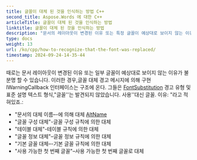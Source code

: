 ```yaml
---
title: 글꼴이 대체 된 것을 인식하는 방법 C++
second_title: Aspose.Words 에 대한 C++
articleTitle: 글꼴이 대체 된 것을 인식하는 방법
linktitle: 글꼴이 대체 된 것을 인식하는 방법
description: "문서의 레이아웃이 변경된 이유 또는 특정 글꼴이 예상대로 보이지 않는 이유를 잘 모르는 경우 글꼴 대체 경고 메시지가 도움이 될 수 있습니다."
type: docs
weight: 13
url: /ko/cpp/how-to-recognize-that-the-font-was-replaced/
timestamp: 2024-09-24-14-35-44
---
```


때로는 문서 레이아웃이 변경된 이유 또는 일부 글꼴이 예상대로 보이지 않는 이유가 불분명 할 수 있습니다. 이러한 경우,글꼴 대체 경고 메시지에 의해 구현 IWarningCallback 인터페이스는 구조에 온다. 그들은 [FontSubstitution](https://reference.aspose.com/words/cpp/aspose.words/warningtype/) 경고 유형 및 표준 설명 텍스트 형식,"글꼴'<OriginalFont>'는 발견되지 않았습니다. 사용'<SubstitutionFont>'대신 글꼴. 이유: <Reason>"라고 적혀있죠.:

- "문서의 대체 이름–-에 의해 대체 [AltName](https://reference.aspose.com/words/cpp/aspose.words.fonts/fontinfo/get_altname/)
- "글꼴 구성 대체"-글꼴 구성 규칙에 의한 대체
- "테이블 대체"-테이블 규칙에 의한 대체
- "글꼴 정보 대체"–글꼴 정보 규칙에 의한 대체
- "기본 글꼴 대체–-기본 글꼴 규칙에 의한 대체
- "사용 가능한 첫 번째 글꼴"–사용 가능한 첫 번째 글꼴로 대체
